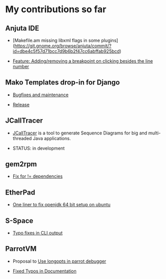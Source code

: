 # My contributions so far

## Anjuta IDE

 * [Makefile.am missing libxml flags in some plugins] (https://git.gnome.org/browse/anjuta/commit/?id=dbe4c5f57d71bcc7d9b6b2f47cc6abffab925bcd)

 * [Feature: Adding/removing a breakpoint on clicking besides the line number](https://bugzilla.gnome.org/show_bug.cgi?id=616950)

## Mako Templates drop-in for Django

 * [Bugfixes and maintenance](https://github.com/tuxdna/django-mako)

 * [Release](https://pypi.python.org/pypi/django-mako)

## JCallTracer

 * [JCallTracer](https://github.com/tuxdna/jcalltracer) is a tool to generate Sequence Diagrams for big and multi-threaded Java applications.

 * STATUS: in development

## gem2rpm

 * [Fix for != dependencies](https://github.com/lutter/gem2rpm/pull/12)

## EtherPad

 * [One liner to fix openjdk 64 bit setup on ubuntu](https://github.com/ether/pad/pull/324)


## S-Space

 * [Typo fixes in CLI output](https://github.com/fozziethebeat/S-Space/pull/38)


## ParrotVM

 * Proposal to [Use longopts in parrot debugger](http://trac.parrot.org/parrot/ticket/491)

 * [Fixed Typos in Documentation](https://github.com/jhelwig/parrot/blob/master/CREDITS)
